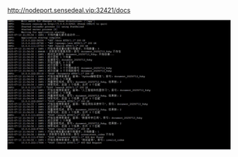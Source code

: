 http://nodeport.sensedeal.vip:32421/docs

![img_v3_02o5_6ec538cb-eafe-4828-a43f-fdeed8bbcd2g](assets/img_v3_02o5_6ec538cb-eafe-4828-a43f-fdeed8bbcd2g.jpg)